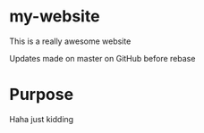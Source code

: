 # my-website

This is a really awesome website

Updates made on master on GitHub before rebase


# Purpose

 Haha just kidding
